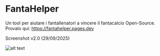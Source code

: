 # FantaHelper
Un tool per aiutare i fantallenatori a vincere il fantacalcio Open-Source. 
Provalo qui:
https://fantahelper.pages.dev

Screenshot v2.0 (29/09/2025)

![alt text]([https://github.com/mattj-na/FantaHelper/blob/main/Screenshot%20v1.2.png?raw=true](https://github.com/mattj-na/FantaHelper/blob/main/Screenshot%20v2.0.png?raw=true))
